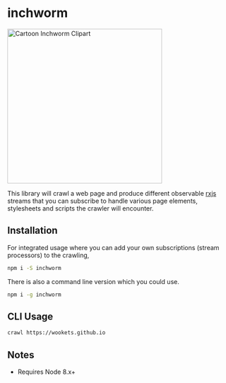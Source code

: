 
# inchworm

<a href="http://worldartsme.com/cartoon-inchworm-clipart.html" title="Clipart from WorldArtsMe"><img title="Cartoon Inchworm Clipart" width="350" src="http://worldartsme.com/images/cartoon-inchworm-clipart-1.jpg"/> </a>

This library will crawl a web page and produce different observable [rxjs](http://reactivex.io/rxjs/) streams that you can subscribe to handle various page elements, stylesheets and scripts the crawler will encounter. 

## Installation

For integrated usage where you can add your own subscriptions (stream processors) to the crawling,

```bash
npm i -S inchworm
```

There is also a command line version which you could use. 

```bash
npm i -g inchworm
```


## CLI Usage

```bash
crawl https://wookets.github.io
```

## Notes

* Requires Node 8.x+
